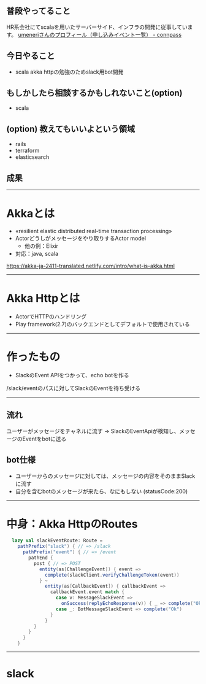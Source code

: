 ## 普段やってること
HR系会社にてscalaを用いたサーバーサイド、インフラの開発に従事しています。
[umeneriさんのプロフィール（申し込みイベント一覧） - connpass](https://connpass.com/user/umeneri/)

## 今日やること
- scala akka httpの勉強のためslack用bot開発

## もしかしたら相談するかもしれないこと(option)
* scala

## (option) 教えてもいいよという領域
* rails
* terraform
* elasticsearch


## 成果

---

# Akkaとは
- «resilient elastic distributed real-time transaction processing»
- Actorどうしがメッセージをやり取りするActor model
  - 他の例：Elixir
- 対応：java, scala

https://akka-ja-2411-translated.netlify.com/intro/what-is-akka.html

---

# Akka Httpとは
- ActorでHTTPのハンドリング
- Play framework(2.7)のバックエンドとしてデフォルトで使用されている

---
# 作ったもの
- SlackのEvent APIをつかって、echo botを作る

/slack/eventのパスに対してSlackのEventを待ち受ける

---

## 流れ
ユーザーがメッセージをチャネルに流す → SlackのEventApiが検知し、メッセージのEventをbotに送る

## bot仕様
- ユーザーからのメッセージに対しては、メッセージの内容をそのままSlackに流す
- 自分を含むbotのメッセージが来たら、なにもしない (statusCode:200)

---

# 中身：Akka HttpのRoutes

```scala
  lazy val slackEventRoute: Route =
    pathPrefix("slack") { // => /slack
      pathPrefix("event") { // => /event
        pathEnd {
          post { // => POST
            entity(as[ChallengeEvent]) { event =>
              complete(slackClient.verifyChallengeToken(event))
            } ~
              entity(as[CallbackEvent]) { callbackEvent =>
                callbackEvent.event match {
                  case v: MessageSlackEvent =>
                    onSuccess(replyEchoResponse(v)) { _ => complete("Ok") }
                  case _: BotMessageSlackEvent => complete("Ok")
                }
              }
          }
        }
      }
    }
```

---
# slack


